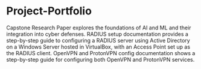 # Project-Portfolio
Capstone Research Paper explores the foundations of AI and ML and their integration into cyber defenses.
RADIUS setup documentation provides a step-by-step guide to configuring a RADIUS server using Active Directory on a Windows Server hosted in VirtualBox, with an Access Point set up as the RADIUS client.
OpenVPN and ProtonVPN config documentation shows a step-by-step guide for configuring both OpenVPN and ProtonVPN services. 
